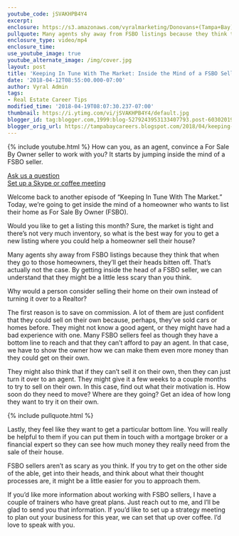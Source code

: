 ```yaml
---
youtube_code: jSVAKHPB4Y4
excerpt:
enclosure: https://s3.amazonaws.com/vyralmarketing/Donovans+(Tampa+Bay)/Videos/2018/April/Tampa+Bay+Real+Estate+Agent-+Getting+Inside+The+Mind+Of+An+FSBO+Seller.mp4
pullquote: Many agents shy away from FSBO listings because they think that when they go to those homeowners, they’ll get their heads bitten off.
enclosure_type: video/mp4
enclosure_time:
use_youtube_image: true
youtube_alternate_image: /img/cover.jpg
layout: post
title: 'Keeping In Tune With The Market: Inside the Mind of a FSBO Seller'
date: '2018-04-12T08:55:00.000-07:00'
author: Vyral Admin
tags:
- Real Estate Career Tips
modified_time: '2018-04-19T08:07:30.237-07:00'
thumbnail: https://i.ytimg.com/vi/jSVAKHPB4Y4/default.jpg
blogger_id: tag:blogger.com,1999:blog-5279243953133407793.post-6030201913822656128
blogger_orig_url: https://tampabaycareers.blogspot.com/2018/04/keeping-in-tune-with-market-inside-mind.html
---
```

{% include youtube.html %}
How can you, as an agent, convince a For Sale By Owner seller to work with you? It starts by jumping inside the mind of a FSBO seller.

<div class="post-cta">
<a href="/contact/">Ask us a question</a><br>
<a href="/meeting/">Set up a Skype or coffee meeting</a>
</div>

Welcome back to another episode of “Keeping In Tune With The Market.” Today, we’re going to get inside the mind of a homeowner who wants to list their home as For Sale By Owner (FSBO).

Would you like to get a listing this month? Sure, the market is tight and there’s not very much inventory, so what is the best way for you to get a new listing where you could help a homeowner sell their house?

Many agents shy away from FSBO listings because they think that when they go to those homeowners, they’ll get their heads bitten off. That’s actually not the case. By getting inside the head of a FSBO seller, we can understand that they might be a little less scary than you think.

Why would a person consider selling their home on their own instead of turning it over to a Realtor?

The first reason is to save on commission. A lot of them are just confident that they could sell on their own because, perhaps, they’ve sold cars or homes before. They might not know a good agent, or they might have had a bad experience with one. Many FSBO sellers feel as though they have a bottom line to reach and that they can’t afford to pay an agent. In that case, we have to show the owner how we can make them even more money than they could get on their own.

They might also think that if they can’t sell it on their own, then they can just turn it over to an agent. They might give it a few weeks to a couple months to try to sell on their own. In this case, find out what their motivation is. How soon do they need to move? Where are they going? Get an idea of how long they want to try it on their own.

{% include pullquote.html %}

Lastly, they feel like they want to get a particular bottom line. You will really be helpful to them if you can put them in touch with a mortgage broker or a financial expert so they can see how much money they really need from the sale of their house.

FSBO sellers aren’t as scary as you think. If you try to get on the other side of the able, get into their heads, and think about what their thought processes are, it might be a little easier for you to approach them.

If you’d like more information about working with FSBO sellers, I have a couple of trainers who have great plans. Just reach out to me, and I’ll be glad to send you that information. If you’d like to set up a strategy meeting to plan out your business for this year, we can set that up over coffee. I’d love to speak with you.
